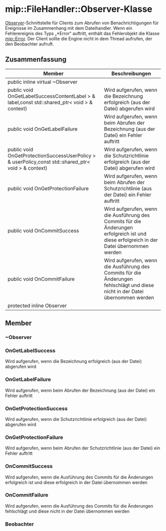 # <a name="class-mipfilehandlerobserver"></a>mip::FileHandler::Observer-Klasse 
[Observer](#classmip_1_1_file_handler_1_1_observer)-Schnittstelle für Clients zum Abrufen von Benachrichtigungen für Ereignisse im Zusammenhang mit dem Dateihandler.
Wenn ein Fehlerereignis des Typs „*Error“ auftritt, enthält das Fehlerobjekt die Klasse [mip::Error](#classmip_1_1_error). Der Client sollte die Engine nicht in dem Thread aufrufen, der den Beobachter aufruft.
## <a name="summary"></a>Zusammenfassung
 Member                        | Beschreibungen                                
--------------------------------|---------------------------------------------
public inline virtual  ~Observer | 
public void OnGetLabelSuccessContentLabel > & label,const std::shared_ptr< void > & context) | Wird aufgerufen, wenn die Bezeichnung erfolgreich (aus der Datei) abgerufen wird
public void OnGetLabelFailure | Wird aufgerufen, wenn beim Abrufen der Bezeichnung (aus der Datei) ein Fehler auftritt
public void OnGetProtectionSuccessUserPolicy > & userPolicy,const std::shared_ptr< void > & context) | Wird aufgerufen, wenn die Schutzrichtlinie erfolgreich (aus der Datei) abgerufen wird
public void OnGetProtectionFailure | Wird aufgerufen, wenn beim Abrufen der Schutzrichtlinie (aus der Datei) ein Fehler auftritt
public void OnCommitSuccess | Wird aufgerufen, wenn die Ausführung des Commits für die Änderungen erfolgreich ist und diese erfolgreich in der Datei übernommen werden
public void OnCommitFailure | Wird aufgerufen, wenn die Ausführung des Commits für die Änderungen fehlschlägt und diese nicht in der Datei übernommen werden
protected inline  Observer | 
## <a name="members"></a>Member
### <a name="observer"></a>~Observer
### <a name="ongetlabelsuccess"></a>OnGetLabelSuccess
Wird aufgerufen, wenn die Bezeichnung erfolgreich (aus der Datei) abgerufen wird
### <a name="ongetlabelfailure"></a>OnGetLabelFailure
Wird aufgerufen, wenn beim Abrufen der Bezeichnung (aus der Datei) ein Fehler auftritt
### <a name="ongetprotectionsuccess"></a>OnGetProtectionSuccess
Wird aufgerufen, wenn die Schutzrichtlinie erfolgreich (aus der Datei) abgerufen wird
### <a name="ongetprotectionfailure"></a>OnGetProtectionFailure
Wird aufgerufen, wenn beim Abrufen der Schutzrichtlinie (aus der Datei) ein Fehler auftritt
### <a name="oncommitsuccess"></a>OnCommitSuccess
Wird aufgerufen, wenn die Ausführung des Commits für die Änderungen erfolgreich ist und diese erfolgreich in der Datei übernommen werden
### <a name="oncommitfailure"></a>OnCommitFailure
Wird aufgerufen, wenn die Ausführung des Commits für die Änderungen fehlschlägt und diese nicht in der Datei übernommen werden
### <a name="observer"></a>Beobachter
